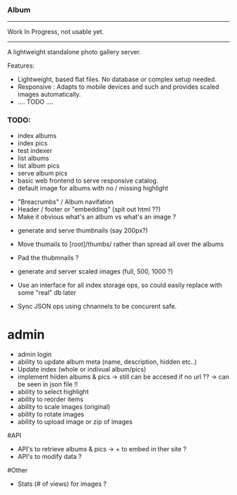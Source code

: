 ### Album

*********************************
Work In Progress, not usable yet.
*********************************

A lightweight standalone photo gallery server.

Features:
  - Lightweight, based flat files. No database or complex setup needed.
  - Responsive : Adapts to mobile devices and such and provides scaled images automatically.
  - .... TODO ....

### TODO:
* index albums
* index pics
* test indexer
* list albums
* list album pics
* serve album pics
* basic web frontend to serve responsive catalog.
* default image for albums with no / missing highlight
- "Breacrumbs" / Album navifation
- Header / footer or "embedding" (spit out html ??)
- Make it obvious what's an album vs what's an image ?
* generate and serve thumbnails (say 200px?)
- Move thumails to [root]/thumbs/ rather than spread all over the albums
- Pad the thubmnails ?
- generate and server scaled images (full, 500, 1000 ?)

- Use an interface for all index storage ops, so could easily replace with some "real" db later
- Sync JSON ops using chnannels to be concurent safe.

# admin
- admin login
- ability to update album meta (name, description, hidden etc..)
- Update index (whole or indivual album/pics)
- implement hiiden albums & pics -> still can be accesed if no url ?? -> can be seen in json file !!
- ability to select highlight
- ability to reorder items
- ability to scale images (original)
- ability to rotate images
- ability to upload image or zip of images

#API
- API's to retrieve albums & pics -> + to embed in ther site ?
- API's to modify data ?

#Other
- Stats (# of views) for images ?

